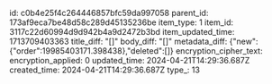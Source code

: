 id: c0b4e25f4c264446857bfc59da997058
parent_id: 173af9eca7be48d58c289d45135236be
item_type: 1
item_id: 3117c22d60994d9d942b4a9d2472b3bd
item_updated_time: 1713709403363
title_diff: "[]"
body_diff: "[]"
metadata_diff: {"new":{"order":19985403171.398438},"deleted":[]}
encryption_cipher_text: 
encryption_applied: 0
updated_time: 2024-04-21T14:29:36.687Z
created_time: 2024-04-21T14:29:36.687Z
type_: 13